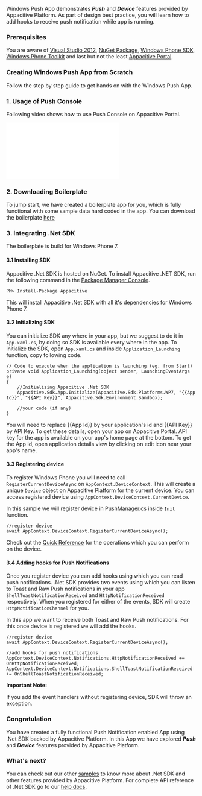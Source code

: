 ﻿Windows Push App demonstrates ***Push*** and ***Device*** features provided by Appacitive Platform. As part of design best practice, you will learn how to add hooks to receive push notification while app is running.

### Prerequisites

You are aware of <a target="_blank" href="http://www.visualstudio.com/">Visual Studio 2012</a>, <a target="_blank" href="http://www.nuget.org/">NuGet Package</a>, <a target="_blank" href="https://dev.windowsphone.com/en-us/downloadsdk">Windows Phone SDK</a>, <a target="_blank" href="http://phone.codeplex.com/"> Windows Phone Toolkit</a> and last but not the least <a target="_blank" href="https://portal.appacitive.com/">Appacitive Portal</a>.


### Creating Windows Push App from Scratch

Follow the step by step guide to get hands on with the Windows Push App.

### 1. Usage of Push Console

Following video shows how to use Push Console on Appacitive Portal.

<iframe src="//player.vimeo.com/video/89849527?byline=0&amp;portrait=0" frameborder="0" webkitallowfullscreen mozallowfullscreen allowfullscreen></iframe>



### 2. Downloading Boilerplate

To jump start, we have created a boilerplate app for you, which is fully functional with some sample data hard coded in the app. You can download the boilerplate <a title="Download boilerplate" href="https://github.com/apalsapure/wp-push/archive/boilerplate.zip">here</a>



### 3. Integrating .Net SDK

The boilerplate is build for Windows Phone 7.


#### 3.1 Installing SDK

Appacitive .Net SDK is hosted on NuGet. To install Appacitive .NET SDK, run the following command in the <a href="http://docs.nuget.org/docs/start-here/using-the-package-manager-console" targe="_blank">Package Manager Console</a>.

	PM> Install-Package Appacitive

This will install Appacitive .Net SDK with all it's dependencies for Windows Phone 7.


#### 3.2 Initializing SDK

You can initialize SDK any where in your app, but we suggest to do it in `App.xaml.cs`, by doing so SDK is available every where in the app. To initialize the SDK, open `App.xaml.cs` and inside `Application_Launching` function, copy following code.

	// Code to execute when the application is launching (eg, from Start)
	private void Application_Launching(object sender, LaunchingEventArgs e)
    {
    	//Initializing Appacitive .Net SDK
        Appacitive.Sdk.App.Initialize(Appacitive.Sdk.Platforms.WP7, "{{App Id}}", "{{API Key}}", Appacitive.Sdk.Environment.Sandbox);

        //your code (if any)
    }

You will need to replace {{App Id}} by your application's id and {{API Key}} by API Key. To get these details, open your app on Appacitive Portal. API key for the app is available on your app's home page at the bottom. To get the App Id, open application details view by clicking on edit icon near your app's name.


#### 3.3 Registering device

To register Windows Phone you will need to call `RegisterCurrentDeviceAsync` on `AppContext.DeviceContext`. This will create a unique `Device` object on Appacitive Platform for the current device. You can access registered device using `AppContext.DeviceContext.CurrentDevice`. 

In this sample we will register device in PushManager.cs inside `Init` function. 

    //register device
    await AppContext.DeviceContext.RegisterCurrentDeviceAsync();

Check out the <a target="_blank" href="http://help.appacitive.com/v1.0/index.html#dotnet/push_devices">Quick Reference</a> for the operations which you can perform on the device.

#### 3.4 Adding hooks for Push Notifications

Once you register device you can add hooks using which you can read push notifications. .Net SDK provides two events using which you can listen to Toast and Raw Push notifications in your app `ShellToastNotificationReceived` and `HttpNotificationReceived` respectively. When you registered for either of the events, SDK will create `HttpNotificationChannel` for you.

In this app we want to receive both Toast and Raw Push notifications. For this once device is registered we will add the hooks.

    //register device
    await AppContext.DeviceContext.RegisterCurrentDeviceAsync();

	//add hooks for push notifications
    AppContext.DeviceContext.Notifications.HttpNotificationReceived += OnHttpNotificationReceived;
    AppContext.DeviceContext.Notifications.ShellToastNotificationReceived += OnShellToastNotificationReceived;

**Important Note:**

If you add the event handlers without registering device, SDK will throw an exception.


### Congratulation

You have created a fully functional Push Notification enabled App using .Net SDK backed by Appacitive Platform. In this App we have explored ***Push*** and ***Device*** features provided by Appacitive Platform.

### What's next?
You can check out our other <a title="All Samples based on Appacitive .Net SDK" href="../">samples</a> to know more about .Net SDK and other features provided by Appacitive Platform. For complete API reference of .Net SDK go to our <a target="_blank" title="http://help.appacitive.com" href="http://help.appacitive.com/v1.0/#dotnet">help docs<span class="plxs glyphicon glyphicon-share-alt"></span></a>.